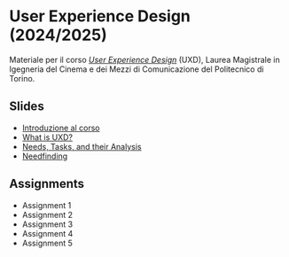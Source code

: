 # User Experience Design (2024/2025)

Materiale per il corso _[User Experience Design](https://github.com/polito-uxd-2024)_ (UXD), Laurea Magistrale in Igegneria del Cinema e dei Mezzi di Comunicazione del Politecnico di Torino.

## Slides

* [Introduzione al corso](./slides/00-intro.pdf)
* [What is UXD?](./slides/01-whatisUXD.pdf)
* [Needs, Tasks, and their Analysis](./slides/02-users-needs-tasks.pdf)
* [Needfinding](./slides/03-needfinding.pdf)  

## Assignments
* Assignment 1
* Assignment 2
* Assignment 3
* Assignment 4
* Assignment 5
